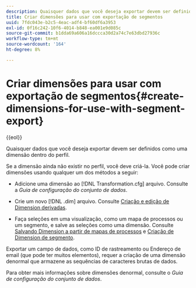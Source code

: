 ```yaml
---
description: Quaisquer dados que você deseja exportar devem ser definidos como uma dimensão dentro do perfil.
title: Criar dimensões para usar com exportação de segmentos
uuid: 7fdc043e-b2c5-4eac-adf4-bf60df6a3953
exl-id: 0f16c242-10f6-4014-b848-ea001e9d085c
source-git-commit: b1dda69a606a16dccca30d2a74c7e63dbd27936c
workflow-type: tm+mt
source-wordcount: '164'
ht-degree: 8%

---
```


# Criar dimensões para usar com exportação de segmentos{#create-dimensions-for-use-with-segment-export}

{{eol}}

Quaisquer dados que você deseja exportar devem ser definidos como uma dimensão dentro do perfil.

Se a dimensão ainda não existir no perfil, você deve criá-la. Você pode criar dimensões usando qualquer um dos métodos a seguir:

* Adicione uma dimensão ao [!DNL Transformation.cfg] arquivo. Consulte a *Guia de configuração do conjunto de dados*.

* Crie um novo [!DNL .dim] arquivo. Consulte [Criação e edição de Dimension derivadas](../../../home/c-get-started/c-admin-intrf/c-prof-mgr/c-dvrd-dim.md#concept-ece3c3ea8cdf4fc796680173993bff93).

* Faça seleções em uma visualização, como um mapa de processos ou um segmento, e salve as seleções como uma dimensão. Consulte [Salvando Dimension a partir de mapas de processos](../../../home/c-get-started/c-analysis-vis/c-proc-maps/t-dim-proc-maps.md#task-44d9e555d4a944e6aa81993eef703051) e [Criação de Dimension de segmento](../../../home/c-get-started/c-analysis-vis/c-seg/c-create-seg-dim.md#concept-70b363edcad14185ba8051646ad3d44e).

Exportar um campo de dados, como ID de rastreamento ou Endereço de email (que pode ter muitos elementos), requer a criação de uma dimensão denormal que armazene as sequências de caracteres brutas de dados.

Para obter mais informações sobre dimensões denormal, consulte o *Guia de configuração do conjunto de dados*.
